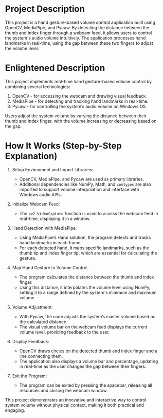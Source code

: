 # Project Description 
This project is a hand gesture-based volume control application built using OpenCV, MediaPipe, and Pycaw. By detecting the distance between the thumb and index finger through a webcam feed, it allows users to control the system's audio volume intuitively. The application processes hand landmarks in real-time, using the gap between these two fingers to adjust the volume level.

# Enlightened Description 
This project implements real-time hand gesture-based volume control by combining several technologies:

1. OpenCV - for accessing the webcam and drawing visual feedback.
2. MediaPipe - for detecting and tracking hand landmarks in real-time.
3. Pycaw - for controlling the system’s audio volume on Windows OS.

Users adjust the system volume by varying the distance between their thumb and index finger, with the volume increasing or decreasing based on the gap.


# How It Works (Step-by-Step Explanation)

1. Setup Environment and Import Libraries:
   - OpenCV, MediaPipe, and Pycaw are used as primary libraries.
   - Additional dependencies like NumPy, Math, and `comtypes` are also imported to support volume interpolation and interface with Windows audio APIs.

2. Initialize Webcam Feed:
   - The `cv2.VideoCapture` function is used to access the webcam feed in real-time, displaying it in a window.

3. Hand Detection with MediaPipe:
   - Using MediaPipe’s Hand solution, the program detects and tracks hand landmarks in each frame.
   - For each detected hand, it maps specific landmarks, such as the thumb tip and index finger tip, which are essential for calculating the gesture.

4. Map Hand Gesture to Volume Control:
   - The program calculates the distance between the thumb and index finger.
   - Using this distance, it interpolates the volume level using NumPy, setting it to a range defined by the system's minimum and maximum volume.

5. Volume Adjustment:
   - With Pycaw, the code adjusts the system’s master volume based on the calculated distance.
   - The visual volume bar on the webcam feed displays the current volume level, providing feedback to the user.

6. Display Feedback:
   - OpenCV draws circles on the detected thumb and index finger and a line connecting them.
   - The application also displays a volume bar and percentage, updating in real-time as the user changes the gap between their fingers.

7. Exit the Program:
   - The program can be exited by pressing the spacebar, releasing all resources and closing the webcam window.

This project demonstrates an innovative and interactive way to control system volume without physical contact, making it both practical and engaging.
